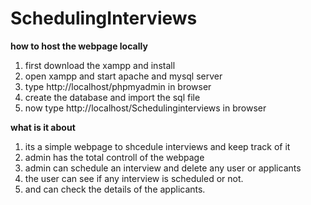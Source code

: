 # SchedulingInterviews

**how to host the webpage locally**
1. first download the xampp and install
2. open xampp and start apache and mysql server
3. type http://localhost/phpmyadmin in browser
4. create the database and import the sql file
5. now type http://localhost/Schedulinginterviews in browser 

**what is it about**
1) its a simple webpage to shcedule interviews and keep track of it
2) admin has the total controll of the webpage 
3) admin can schedule an interview and delete any user or applicants
4) the user can see if any interview is scheduled or not.
5) and can check the details of the applicants.
